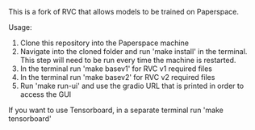 This is a fork of RVC that allows models to be trained on Paperspace.

Usage:

1. Clone this repository into the Paperspace machine
2. Navigate into the cloned folder and run 'make install' in the terminal. This step will need to be run every time the machine is restarted.
3. In the terminal run 'make basev1' for RVC v1 required files
4. In the terminal run 'make basev2' for RVC v2 required files
6. Run 'make run-ui' and use the gradio URL that is printed in order to access the GUI

If you want to use Tensorboard, in a separate terminal run 'make tensorboard' 
